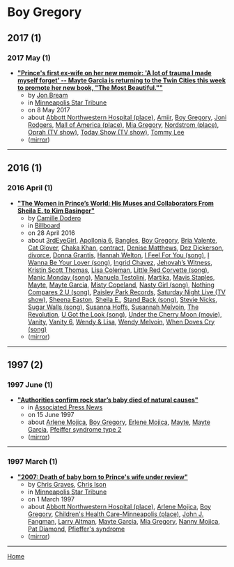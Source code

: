 # Boy Gregory

## 2017 (1)

### 2017 May (1)

 - [**"Prince&#039;s first ex-wife on her new memoir: &#039;A lot of trauma I made myself forget&#039; -- Mayte Garcia is returning to the Twin Cities this week to promote her new book, "The Most Beautiful.""**](https://www.startribune.com/prince-s-first-ex-wife-on-her-new-memoir-a-lot-of-trauma-i-made-myself-forget/421629693/)
    - by [Jon Bream](../../authors/jon-bream/index.md)
    - in [Minneapolis Star Tribune](../../publications/k-o/minneapolis-star-tribune/index.md)
    - on 8 May 2017
    - about [Abbott Northwestern Hospital (place)](../../topics/place/abbott-northwestern-hospital/index.md), [Amiir](../../topics/amiir/index.md), [Boy Gregory](../../topics/boy-gregory/index.md), [Joni Rodgers](../../topics/joni-rodgers/index.md), [Mall of America (place)](../../topics/place/mall-of-america/index.md), [Mia Gregory](../../topics/mia-gregory/index.md), [Nordstrom (place)](../../topics/place/nordstrom/index.md), [Oprah (TV show)](../../topics/tv-show/oprah/index.md), [Today Show (TV show)](../../topics/tv-show/today-show/index.md), [Tommy Lee](../../topics/tommy-lee/index.md)
    - ([mirror](https://web.archive.org/web/*/https://www.startribune.com/prince-s-first-ex-wife-on-her-new-memoir-a-lot-of-trauma-i-made-myself-forget/421629693/))

----

## 2016 (1)

### 2016 April (1)

 - [**"The Women in Prince’s World: His Muses and Collaborators From Sheila E. to Kim Basinger"**](https://www.billboard.com/photos/7348470/prince-female-muses-collaborators-lovers-sheila-e-kim-basinger-more)
    - by [Camille Dodero](../../authors/camille-dodero/index.md)
    - in [Billboard](../../publications/a-e/billboard/index.md)
    - on 28 April 2016
    - about [3rdEyeGirl](../../topics/3rdeyegirl/index.md), [Apollonia 6](../../topics/apollonia-6/index.md), [Bangles](../../topics/bangles/index.md), [Boy Gregory](../../topics/boy-gregory/index.md), [Bria Valente](../../topics/bria-valente/index.md), [Cat Glover](../../topics/cat-glover/index.md), [Chaka Khan](../../topics/chaka-khan/index.md), [contract](../../topics/contract/index.md), [Denise Matthews](../../topics/denise-matthews/index.md), [Dez Dickerson](../../topics/dez-dickerson/index.md), [divorce](../../topics/divorce/index.md), [Donna Grantis](../../topics/donna-grantis/index.md), [Hannah Welton](../../topics/hannah-welton/index.md), [I Feel For You (song)](../../topics/song/i-feel-for-you/index.md), [I Wanna Be Your Lover (song)](../../topics/song/i-wanna-be-your-lover/index.md), [Ingrid Chavez](../../topics/ingrid-chavez/index.md), [Jehovah’s Witness](../../topics/jehovah-s-witness/index.md), [Kristin Scott Thomas](../../topics/kristin-scott-thomas/index.md), [Lisa Coleman](../../topics/lisa-coleman/index.md), [Little Red Corvette (song)](../../topics/song/little-red-corvette/index.md), [Manic Monday (song)](../../topics/song/manic-monday/index.md), [Manuela Testolini](../../topics/manuela-testolini/index.md), [Martika](../../topics/martika/index.md), [Mavis Staples](../../topics/mavis-staples/index.md), [Mayte](../../topics/mayte/index.md), [Mayte Garcia](../../topics/mayte-garcia/index.md), [Misty Copeland](../../topics/misty-copeland/index.md), [Nasty Girl (song)](../../topics/song/nasty-girl/index.md), [Nothing Compares 2 U (song)](../../topics/song/nothing-compares-2-u/index.md), [Paisley Park Records](../../topics/paisley-park-records/index.md), [Saturday Night Live (TV show)](../../topics/tv-show/saturday-night-live/index.md), [Sheena Easton](../../topics/sheena-easton/index.md), [Sheila E.](../../topics/sheila-e/index.md), [Stand Back (song)](../../topics/song/stand-back/index.md), [Stevie Nicks](../../topics/stevie-nicks/index.md), [Sugar Walls (song)](../../topics/song/sugar-walls/index.md), [Susanna Hoffs](../../topics/susanna-hoffs/index.md), [Susannah Melvoin](../../topics/susannah-melvoin/index.md), [The Revolution](../../topics/the-revolution/index.md), [U Got the Look (song)](../../topics/song/u-got-the-look/index.md), [Under the Cherry Moon (movie)](../../topics/movie/under-the-cherry-moon/index.md), [Vanity](../../topics/vanity/index.md), [Vanity 6](../../topics/vanity-6/index.md), [Wendy & Lisa](../../topics/wendy-lisa/index.md), [Wendy Melvoin](../../topics/wendy-melvoin/index.md), [When Doves Cry (song)](../../topics/song/when-doves-cry/index.md)
    - ([mirror](https://web.archive.org/web/*/https://www.billboard.com/photos/7348470/prince-female-muses-collaborators-lovers-sheila-e-kim-basinger-more))

----

## 1997 (2)

### 1997 June (1)

 - [**"Authorities confirm rock star’s baby died of natural causes"**](https://apnews.com/a34eb1b4bd83629fa6450e237a49cfbb)
    - in [Associated Press News](../../publications/a-e/associated-press-news/index.md)
    - on 15 June 1997
    - about [Arlene Mojica](../../topics/arlene-mojica/index.md), [Boy Gregory](../../topics/boy-gregory/index.md), [Erlene Mojica](../../topics/erlene-mojica/index.md), [Mayte](../../topics/mayte/index.md), [Mayte Garcia](../../topics/mayte-garcia/index.md), [Pfeiffer syndrome type 2](../../topics/pfeiffer-syndrome-type-2/index.md)
    - ([mirror](https://web.archive.org/web/*/https://apnews.com/a34eb1b4bd83629fa6450e237a49cfbb))

----

### 1997 March (1)

 - [**"2007: Death of baby born to Prince&#039;s wife under review"**](https://www.startribune.com/2007-death-of-baby-born-to-prince-s-wife-under-review/11466661/)
    - by [Chris Graves](../../authors/chris-graves/index.md), [Chris Ison](../../authors/chris-ison/index.md)
    - in [Minneapolis Star Tribune](../../publications/k-o/minneapolis-star-tribune/index.md)
    - on 1 March 1997
    - about [Abbott Northwestern Hospital (place)](../../topics/place/abbott-northwestern-hospital/index.md), [Arlene Mojica](../../topics/arlene-mojica/index.md), [Boy Gregory](../../topics/boy-gregory/index.md), [Children's Health Care-Minneapolis (place)](../../topics/place/children-s-health-care-minneapolis/index.md), [John J. Fangman](../../topics/john-j-fangman/index.md), [Larry Altman](../../topics/larry-altman/index.md), [Mayte Garcia](../../topics/mayte-garcia/index.md), [Mia Gregory](../../topics/mia-gregory/index.md), [Nanny Mojica](../../topics/nanny-mojica/index.md), [Pat Diamond](../../topics/pat-diamond/index.md), [Pfieffer's syndrome](../../topics/pfieffer-s-syndrome/index.md)
    - ([mirror](https://web.archive.org/web/*/https://www.startribune.com/2007-death-of-baby-born-to-prince-s-wife-under-review/11466661/))

----

[Home](../index.md)

